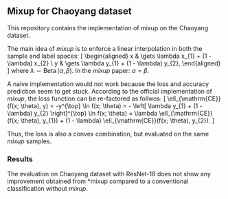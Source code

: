 ## Mixup for Chaoyang dataset

This repository contains the implementation of mixup on the Chaoyang dataset.

The main idea of *mixup* is to enforce a linear interpolation in both the sample and label spaces:
\[
    \begin{aligned}
    x & \gets \lambda x_{1} + (1 - \lambda) x_{2} \\
    y & \gets \lambda y_{1} + (1 - \lambda) y_{2},
    \end{aligned}
\]
where $\lambda \sim \operatorname{Beta}(\alpha, \beta)$. In the *mixup* paper: $\alpha = \beta$.

A naive implementation would not work because the loss and accuracy prediction seem to get stuck. According to the official implementation of *mixup*, the loss function can be re-factored as follwos:
\[
    \ell_{\mathrm{CE}}(f(x; \theta), y) = -y^{\top} \ln f(x; \theta) = - \left[ \lambda y_{1} + (1 - \lambda) y_{2} \right]^{\top} \ln f(x; \theta) = \lambda \ell_{\mathrm{CE}}(f(x; \theta), y_{1}) + (1 - \lambda) \ell_{\mathrm{CE}}(f(x; \theta), y_{2}).
\]

Thus, the loss is also a convex combination, but evaluated on the same *mixup* samples.

### Results

The evaluation on Chaoyang dataset with ResNet-18 does not show any improvement obtained from *mixup compared to a conventional classification without *mixup*.